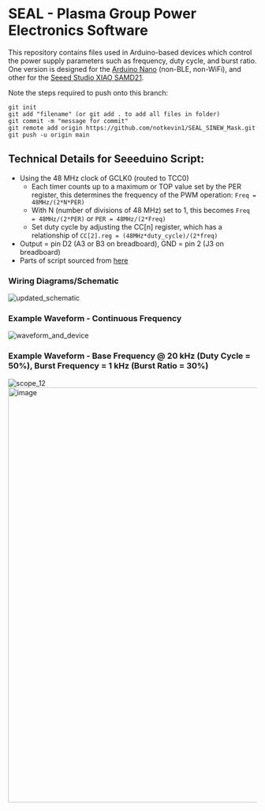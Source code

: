 # SEAL - Plasma Group Power Electronics Software

This repository contains files used in Arduino-based devices which control the power supply parameters such as frequency, duty cycle, and burst ratio. One version is designed for the [Arduino Nano](https://store-usa.arduino.cc/products/arduino-nano/) (non-BLE, non-WiFi), and other for the [Seeed Studio XIAO SAMD21](https://www.seeedstudio.com/Seeeduino-XIAO-Arduino-Microcontroller-SAMD21-Cortex-M0+-p-4426.html).  

Note the steps required to push onto this branch:
```
git init
git add "filename" (or git add . to add all files in folder)
git commit -m "message for commit"
git remote add origin https://github.com/notkevin1/SEAL_SINEW_Mask.git
git push -u origin main
```

## Technical Details for Seeeduino Script:
- Using the 48 MHz clock of GCLK0 (routed to TCC0)
  - Each timer counts up to a maximum or TOP value set by the PER register, this determines the frequency of the PWM operation: `Freq = 48MHz/(2*N*PER)`
  - With N (number of divisions of 48 MHz) set to 1, this becomes `Freq = 48MHz/(2*PER)` or `PER = 48MHz/(2*Freq)`
  - Set duty cycle by adjusting the CC[n] register, which has a relationship of `CC[2].reg = (48MHz*duty_cycle)/(2*freq)`
- Output = pin D2 (A3 or B3 on breadboard), GND = pin 2 (J3 on breadboard)
- Parts of script sourced from [here](https://arduino.stackexchange.com/questions/85741/seeeduino-xiao-write-and-read-pwm-duration-period-using-timers)

<!-- ![Seeeduino XIAO](https://files.seeedstudio.com/wiki/Seeeduino-XIAO/img/Seeeduino-XIAO-pinout-1.jpg) -->
### Wiring Diagrams/Schematic
<!-- ![Seeeduino_OLED_schem (1)](https://user-images.githubusercontent.com/61093711/205526785-302dbbd8-a1d2-492f-8910-1b07e42a27aa.png)
![Seeeduino_OLED_bb (1)](https://user-images.githubusercontent.com/61093711/205526779-3df1838e-d886-452e-9c88-fbf7f64f901e.png) 
![seeeduino_schematic](https://user-images.githubusercontent.com/61093711/217952065-acf7c9aa-363b-4d76-bf9a-c653a03f8402.png) -->
![updated_schematic](https://user-images.githubusercontent.com/61093711/221732942-d0582485-4d57-4b1e-9d6b-80b3ec2cc07c.png)


### Example Waveform - Continuous Frequency
<!-- ![scope_6](https://user-images.githubusercontent.com/61093711/211942071-3a559696-8df3-46fb-bc6e-bdae4dcd3852.png) -->
![waveform_and_device](https://user-images.githubusercontent.com/61093711/215390581-c39daa24-87d7-4491-8c49-916f191338b3.png)
### Example Waveform - Base Frequency @ 20 kHz (Duty Cycle = 50%), Burst Frequency = 1 kHz (Burst Ratio = 30%)
![scope_12](https://user-images.githubusercontent.com/61093711/219525169-de02213f-99c3-4996-a456-67aaa537dff7.png)
<img width="842" alt="image" src="https://user-images.githubusercontent.com/61093711/218615347-129ae33b-2ccf-4818-8b12-7658cf702de7.png">

